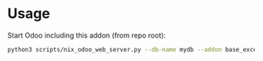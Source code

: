 # Usage

Start Odoo including this addon (from repo root):

```bash
python3 scripts/nix_odoo_web_server.py --db-name mydb --addon base_exception
```
